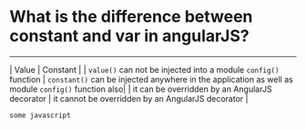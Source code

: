 # What is the difference between constant and var in angularJS?
-------------------------
| Value      | Constant | 
| ```value()``` can not be injected into a module ```config()``` function   | ```constant()``` can be injected anywhere in the application as well as module ```config()``` function also| 
| it can be overridden by an AngularJS decorator | it cannot be overridden by an AngularJS decorator |


```js
some javascript
```
